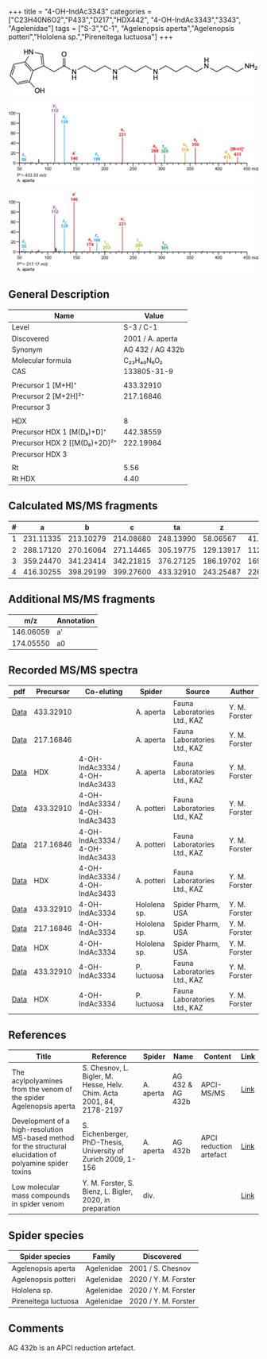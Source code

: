 +++
title = "4-OH-IndAc3343"
categories = ["C23H40N6O2","P433","D217","HDX442",
"4-OH-IndAc3343","3343",
"Agelenidae"]
tags = ["S-3","C-1",
"Agelenopsis aperta","Agelenopsis potteri","Hololena sp.","Pireneitega luctuosa"]
+++

![](/img/4-OH-IndAc3343.png)

![](/img_MSMS/433_4-OH-IndAc3343_Aa.png?classes=border)

![](/img_MSMS/433_4-OH-IndAc3343_Aa_2.png?classes=border)

## General Description

| Name                        | Value            |
|-----------------------------|------------------|
| Level                       | S-3 / C-1               |
| Discovered                  | 2001 / A. aperta |
| Synonym                     | AG 432 / AG 432b |
| Molecular formula           | C₂₃H₄₀N₆O₂       |
| CAS                         | 133805-31-9      |
|                             |                  |
| Precursor 1 [M+H]⁺          | 433.32910        |
| Precursor 2 [M+2H]²⁺        | 217.16846        |
| Precursor 3                 |                  |
|                             |                  |
| HDX                         | 8                |
| Precursor HDX 1 [M(D₈)+D]⁺   | 442.38559        |
| Precursor HDX 2 [[M(D₈)+2D]²⁺ | 222.19984        |
| Precursor HDX 3             |                  |
|                             |                  |
| Rt                          | 5.56             |
| Rt HDX                      | 4.40             |

## Calculated MS/MS fragments

| # | a         | b         | c         | ta        | z         | y         | tz        |
|---|-----------|-----------|-----------|-----------|-----------|-----------|-----------|
| 1 | 231.11335 | 213.10279 | 214.08680 | 248.13990 | 58.06567  | 41.03912  | 75.09222  |
| 2 | 288.17120 | 270.16064 | 271.14465 | 305.19775 | 129.13917 | 112.11262 | 146.16572 |
| 3 | 359.24470 | 341.23414 | 342.21815 | 376.27125 | 186.19702 | 169.17047 | 203.22357 |
| 4 | 416.30255 | 398.29199 | 399.27600 | 433.32910 | 243.25487 | 226.22832 | 260.28142 |

## Additional MS/MS fragments

| m/z       | Annotation |
|-----------|------------|
| 146.06059 | a'         |
| 174.05550 | a0         |

## Recorded MS/MS spectra

| pdf                                                                               | Precursor | Co-eluting                      | Spider    | Source                       | Author        |
|-----------------------------------------------------------------------------------|-----------|---------------------------------|-----------|------------------------------|---------------|
| [Data](/pdf/A-aperta/433_4-OH-IndAc3343_Aa.pdf)                                   | 433.32910 |                                 | A. aperta | Fauna Laboratories Ltd., KAZ | Y. M. Forster |
| [Data](/pdf/A-aperta/433_4-OH-IndAc3343_Aa_2.pdf)                                 | 217.16846 |                                 | A. aperta | Fauna Laboratories Ltd., KAZ | Y. M. Forster |
| [Data](/pdf/A-aperta/433_4-OH-IndAc3334_4-OH-IndAc3343_4-OH-IndAc3433_Aa_HDX.pdf) | HDX       | 4-OH-IndAc3334 / 4-OH-IndAc3433 | A. aperta | Fauna Laboratories Ltd., KAZ | Y. M. Forster |
| [Data](/pdf/A-potteri/433_4-OH-IndAc3334_4-OH-IndAc3343_4-OH-IndAc3433_Ap.pdf) | 433.32910 | 4-OH-IndAc3334 / 4-OH-IndAc3433 | A. potteri | Fauna Laboratories Ltd., KAZ | Y. M. Forster |
| [Data](/pdf/A-potteri/433_4-OH-IndAc3334_4-OH-IndAc3343_4-OH-IndAc3433_Ap_2.pdf) | 217.16846 | 4-OH-IndAc3334 / 4-OH-IndAc3433 | A. potteri | Fauna Laboratories Ltd., KAZ | Y. M. Forster |
| [Data](/pdf/A-potteri/433_4-OH-IndAc3334_4-OH-IndAc3343_4-OH-IndAc3433_Ap_HDX.pdf) | HDX | 4-OH-IndAc3334 / 4-OH-IndAc3433 | A. potteri | Fauna Laboratories Ltd., KAZ | Y. M. Forster |
| [Data](/pdf/Hololena-sp/433_4-OH-IndAc3334_4-OH-IndAc3343_Ho-sp.pdf) | 433.32910 | 4-OH-IndAc3334          | Hololena sp. | Spider Pharm, USA | Y. M. Forster |
| [Data](/pdf/Hololena-sp/433_4-OH-IndAc3334_4-OH-IndAc3343_Ho-sp_2.pdf) | 217.16846 | 4-OH-IndAc3334          | Hololena sp. | Spider Pharm, USA | Y. M. Forster |
| [Data](/pdf/Hololena-sp/433_4-OH-IndAc3334_4-OH-IndAc3343_Ho-sp_HDX.pdf) | HDX | 4-OH-IndAc3334          | Hololena sp. | Spider Pharm, USA | Y. M. Forster |
| [Data](/pdf/P-luctuosa/433_4-OH-IndAc3334_4-OH-IndAc3343_Pl.pdf) | 433.32910 | 4-OH-IndAc3334          | P. luctuosa | Fauna Laboratories Ltd., KAZ | Y. M. Forster |
| [Data](/pdf/P-luctuosa/433_4-OH-IndAc3334_4-OH-IndAc3343_Pl_HDX.pdf) | HDX | 4-OH-IndAc3334          | P. luctuosa | Fauna Laboratories Ltd., KAZ | Y. M. Forster |

## References

| Title                                                                                                      | Reference                                                             | Spider    | Name             | Content                 | Link                                                                                                                          |
|------------------------------------------------------------------------------------------------------------|-----------------------------------------------------------------------|-----------|------------------|-------------------------|-------------------------------------------------------------------------------------------------------------------------------|
| The acylpolyamines from the venom of the spider Agelenopsis aperta                                         | S. Chesnov, L. Bigler, M. Hesse, Helv. Chim. Acta 2001, 84, 2178-2197 | A. aperta | AG 432 & AG 432b | APCI-MS/MS              | [Link](https://onlinelibrary.wiley.com/doi/abs/10.1002/1522-2675%2820010815%2984%3A8%3C2178%3A%3AAID-HLCA2178%3E3.0.CO%3B2-N) |
| Development of a high-resolution MS-based method for the structural elucidation of polyamine spider toxins | S. Eichenberger, PhD-Thesis, University of Zurich 2009, 1-156         | A. aperta | AG 432b          | APCI reduction artefact | [Link](https://www.zora.uzh.ch/id/eprint/12787/1/Eichenberger.pdf)                                                            |
| Low molecular mass compounds in spider venom      | Y. M. Forster, S. Bienz, L. Bigler, 2020, in preparation          | div.       |   |   | [Link](unknown) |

## Spider species

| Spider species     | Family     | Discovered        |
|--------------------|------------|-------------------|
| Agelenopsis aperta | Agelenidae | 2001 / S. Chesnov |
| Agelenopsis potteri | Agelenidae | 2020 / Y. M. Forster |
| Hololena sp. | Agelenidae | 2020 / Y. M. Forster |
| Pireneitega luctuosa | Agelenidae | 2020 / Y. M. Forster |

## Comments
AG 432b is an APCI reduction artefact.